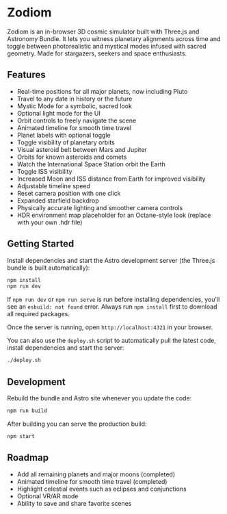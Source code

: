 # Zodiom

Zodiom is an in-browser 3D cosmic simulator built with Three.js and Astronomy Bundle. It lets you witness planetary alignments across time and toggle between photorealistic and mystical modes infused with sacred geometry. Made for stargazers, seekers and space enthusiasts.

## Features

- Real-time positions for all major planets, now including Pluto
- Travel to any date in history or the future
- Mystic Mode for a symbolic, sacred look
- Optional light mode for the UI
- Orbit controls to freely navigate the scene
- Animated timeline for smooth time travel
- Planet labels with optional toggle
- Toggle visibility of planetary orbits
- Visual asteroid belt between Mars and Jupiter
- Orbits for known asteroids and comets
- Watch the International Space Station orbit the Earth
- Toggle ISS visibility
- Increased Moon and ISS distance from Earth for improved visibility
- Adjustable timeline speed
- Reset camera position with one click
- Expanded starfield backdrop
- Physically accurate lighting and smoother camera controls
- HDR environment map placeholder for an Octane-style look (replace with your own .hdr file)

## Getting Started

Install dependencies and start the Astro development server (the Three.js bundle is built automatically):

```bash
npm install
npm run dev
```

If `npm run dev` or `npm run serve` is run before installing dependencies, you'll
see an `esbuild: not found` error. Always run `npm install` first to download
all required packages.

Once the server is running, open `http://localhost:4321` in your browser.

You can also use the `deploy.sh` script to automatically pull the latest code,
install dependencies and start the server:

```bash
./deploy.sh
```

## Development

Rebuild the bundle and Astro site whenever you update the code:

```bash
npm run build
```

After building you can serve the production build:

```bash
npm start
```

## Roadmap

- Add all remaining planets and major moons (completed)
- Animated timeline for smooth time travel (completed)
- Highlight celestial events such as eclipses and conjunctions
- Optional VR/AR mode
- Ability to save and share favorite scenes

